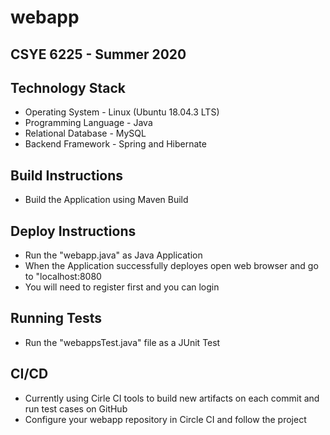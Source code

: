 # webapp
## CSYE 6225 - Summer 2020

## Technology Stack
- Operating System - Linux (Ubuntu 18.04.3 LTS)
- Programming Language - Java
- Relational Database - MySQL
- Backend Framework - Spring and Hibernate

## Build Instructions
- Build the Application using Maven Build

## Deploy Instructions
- Run the "webapp.java" as Java Application
- When the Application successfully deployes open web browser and go to "localhost:8080
- You will need to register first and you can login

## Running Tests
- Run the "webappsTest.java" file as a JUnit Test

## CI/CD
- Currently using Cirle CI tools to build new artifacts on each commit and run test cases on GitHub
- Configure your webapp repository in Circle CI and follow the project
